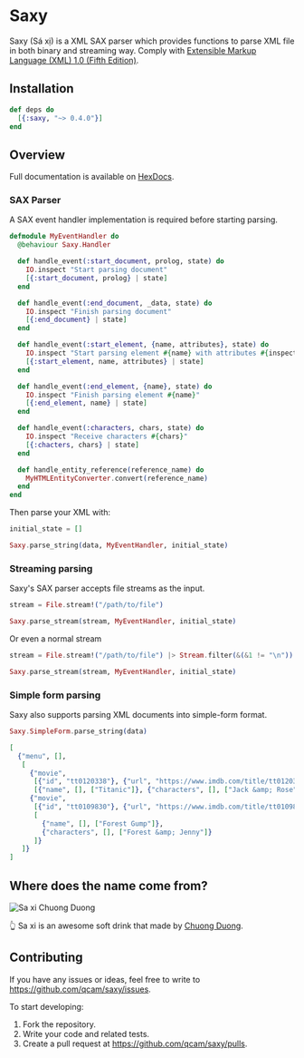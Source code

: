 # Saxy

Saxy (Sá xị) is a XML SAX parser which provides functions to parse XML file in both binary and streaming way.
Comply with [Extensible Markup Language (XML) 1.0 (Fifth Edition)](https://www.w3.org/TR/xml/).

## Installation

```elixir
def deps do
  [{:saxy, "~> 0.4.0"}]
end
```

## Overview

Full documentation is available on [HexDocs](https://hexdocs.pm/saxy/).

### SAX Parser

A SAX event handler implementation is required before starting parsing.

```elixir
defmodule MyEventHandler do
  @behaviour Saxy.Handler

  def handle_event(:start_document, prolog, state) do
    IO.inspect "Start parsing document"
    [{:start_document, prolog} | state]
  end

  def handle_event(:end_document, _data, state) do
    IO.inspect "Finish parsing document"
    [{:end_document} | state]
  end

  def handle_event(:start_element, {name, attributes}, state) do
    IO.inspect "Start parsing element #{name} with attributes #{inspect(attributes)}"
    [{:start_element, name, attributes} | state]
  end

  def handle_event(:end_element, {name}, state) do
    IO.inspect "Finish parsing element #{name}"
    [{:end_element, name} | state]
  end

  def handle_event(:characters, chars, state) do
    IO.inspect "Receive characters #{chars}"
    [{:chacters, chars} | state]
  end

  def handle_entity_reference(reference_name) do
    MyHTMLEntityConverter.convert(reference_name)
  end
end
```

Then parse your XML with:

```elixir
initial_state = []

Saxy.parse_string(data, MyEventHandler, initial_state)
```

### Streaming parsing

Saxy's SAX parser accepts file streams as the input.

```elixir
stream = File.stream!("/path/to/file")

Saxy.parse_stream(stream, MyEventHandler, initial_state)
```

Or even a normal stream

```elixir
stream = File.stream!("/path/to/file") |> Stream.filter(&(&1 != "\n"))

Saxy.parse_stream(stream, MyEventHandler, initial_state)
```

### Simple form parsing

Saxy also supports parsing XML documents into simple-form format.

```elixir
Saxy.SimpleForm.parse_string(data)

[
  {"menu", [],
   [
     {"movie",
      [{"id", "tt0120338"}, {"url", "https://www.imdb.com/title/tt0120338/"}],
      [{"name", [], ["Titanic"]}, {"characters", [], ["Jack &amp; Rose"]}]},
     {"movie",
      [{"id", "tt0109830"}, {"url", "https://www.imdb.com/title/tt0109830/"}],
      [
        {"name", [], ["Forest Gump"]},
        {"characters", [], ["Forest &amp; Jenny"]}
      ]}
   ]}
]
```

## Where does the name come from?

![Sa xi Chuong Duong](http://www.alan.vn/files/posts/made-in-viet-nam/2017/03/xa-xi-chuong-duong-1488861958.jpg)

👆 Sa xi is an awesome soft drink that made by [Chuong Duong](http://www.cdbeco.com.vn/en).

## Contributing

If you have any issues or ideas, feel free to write to https://github.com/qcam/saxy/issues.

To start developing:

1. Fork the repository.
2. Write your code and related tests.
3. Create a pull request at https://github.com/qcam/saxy/pulls.
